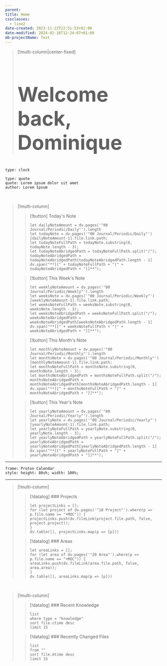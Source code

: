 ```yaml
---
parent: 
title: Home
cssclasses:
  - line2
date-created: 2023-11-22T22:51:53+01:00
date-modified: 2024-02-18T12:24:07+01:00
mb-projectName: Test
---
```


> [!multi-column|center-fixed]
> <h1 style="font-size: 4rem">Welcome back, Dominique</h1>

```widgets
type: clock
```

```widgets
type: quote
quote: Lorem ipsum dolor sit amet
author: Lorem Ipsum
```

<br>

> [!multi-column]
>
> > [!button]
> > Today's Note
> >
> > ```dataviewjs
> > let dailyNoteAmount = dv.pages('"00 Journal/Periodic/Daily"').length 
> > let todayNote = dv.pages('"00 Journal/Periodic/Daily"')[dailyNoteAmount-1].file.link.path;
> > let todayNoteFullPath = todayNote.substring(0, todayNote.length - 3);
> > let todayNoteAbridgedPath = todayNoteFullPath.split("/");
> > todayNoteAbridgedPath = todayNoteAbridgedPath[todayNoteAbridgedPath.length - 1]
> > dv.span("**[[" + todayNoteFullPath + "|" + todayNoteAbridgedPath + "]]**");
> > ```
>
> > [!button]
> > This Week's Note
> >
> > ```dataviewjs
> > let weeklyNoteAmount = dv.pages('"00 Journal/Periodic/Weekly"').length 
> > let weeksNote = dv.pages('"00 Journal/Periodic/Weekly"')[weeklyNoteAmount-1].file.link.path;
> > let weeksNoteFullPath = weeksNote.substring(0, weeksNote.length - 3);
> > let weeksNoteAbridgedPath = weeksNoteFullPath.split("/");
> > weeksNoteAbridgedPath = weeksNoteAbridgedPath[weeksNoteAbridgedPath.length - 1]
> > dv.span("**[[" + weeksNoteFullPath + "|" + weeksNoteAbridgedPath + "]]**");
> > ```
>
> > [!button]
> > This Month's Note
> >
> > ```dataviewjs
> > let monthlyNoteAmount = dv.pages('"00 Journal/Periodic/Monthly"').length 
> > let monthsNote = dv.pages('"00 Journal/Periodic/Monthly"')[monthlyNoteAmount-1].file.link.path;
> > let monthsNoteFullPath = monthsNote.substring(0, monthsNote.length - 3);
> > let monthsNoteAbridgedPath = monthsNoteFullPath.split("/");
> > monthsNoteAbridgedPath = monthsNoteAbridgedPath[monthsNoteAbridgedPath.length - 1]
> > dv.span("**[[" + monthsNoteFullPath + "|" + monthsNoteAbridgedPath + "]]**");
> > ```
>
> > [!button]
> > This Year's Note
> >
> > ```dataviewjs
> > let yearlyNoteAmount = dv.pages('"00 Journal/Periodic/Yearly"').length 
> > let yearlyNote = dv.pages('"00 Journal/Periodic/Yearly"')[yearlyNoteAmount-1].file.link.path;
> > let yearlyNoteFullPath = yearlyNote.substring(0, yearlyNote.length - 3);
> > let yearlyNoteAbridgedPath = yearlyNoteFullPath.split("/");
> > yearlyNoteAbridgedPath = yearlyNoteAbridgedPath[yearlyNoteAbridgedPath.length - 1]
> > dv.span("**[[" + yearlyNoteFullPath + "|" + yearlyNoteAbridgedPath + "]]**");
> > ```

---

```custom-frames
frame: Proton Calendar
style: height: 80vh; width: 100%;
```

---

> [!multi-column]
>
> > [!datalog] ### Projects
> >
> > ```dataviewjs
> > let projectLinks = [];
> > for (let project of dv.pages('"10 Project"').where(p => p.file.name == "+MOC")) {
> > projectLinks.push(dv.fileLink(project.file.path, false, project.project));
> > }
> > dv.table([], projectLinks.map(p => [p]))
> > ```
>
> > [!datalog] ### Areas
> > ```dataviewjs
> > let areaLinks = [];
> > for (let area of dv.pages('"20 Area"').where(p => p.file.name == "+MOC")) {
> > areaLinks.push(dv.fileLink(area.file.path, false, area.area));
> > }
> > dv.table([], areaLinks.map(p => [p]))
> > ```

<br>

> [!multi-column]
>
> > [!datalog] ### Recent Knowledge
> >
> > ```dataview
> > list 
> > where type = "knowledge"
> > sort file.ctime desc
> > limit 15
> > ```
>
> > [!datalog] ### Recently Changed Files
> >
> > ```dataview
> > list 
> > from ""
> > sort file.mtime desc
> > limit 15
> > ```
